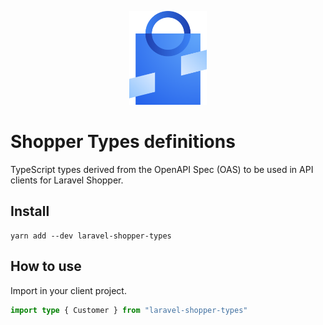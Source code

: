 <p align="center">
  <img src="https://github.com/shopperlabs/art/blob/main/logomark.svg" alt="Shopper Logo" height="150" />
</p>

# Shopper Types definitions

TypeScript types derived from the OpenAPI Spec (OAS) to be used in API clients for Laravel Shopper.

## Install

```shell
yarn add --dev laravel-shopper-types
```

## How to use

Import in your client project.
```ts
import type { Customer } from "laravel-shopper-types"
```
